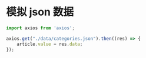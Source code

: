 # 模拟 json 数据

```typescript
import axios from 'axios';

axios.get("./data/categories.json").then((res) => {
    article.value = res.data;
});
```